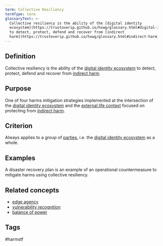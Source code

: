 ```yaml
---
term: Collective Resiliency
termType: term
glossaryText: >-
  Collective resiliency is the ability of the [digital identity
  ecosystem](https://trustoverip.github.io/hxwg/glossary.html#digital-identity-ecosystem)
  to detect, protect, defend and recover from [indirect
  harm](https://trustoverip.github.io/hxwg/glossary.html#indirect-harm).
---
```

## Definition
Collective resiliency is the ability of the [digital identity ecosystem](https://trustoverip.github.io/hxwg/glossary.html#digital-identity-ecosystem) to detect, protect, defend and recover from [indirect harm](https://trustoverip.github.io/hxwg/glossary.html#indirect-harm).
## Purpose
One of four harms mitigation strategies implemented at the intersection of the [digital identity ecosystem](https://trustoverip.github.io/hxwg/glossary.html#digital-identity-ecosystem) and the [external life context](https://trustoverip.github.io/hxwg/glossary.html#external-life-context) focused on protecting from [indirect harm](https://trustoverip.github.io/hxwg/glossary.html#indirect-harm).
## Criterion
Always applies to a group of [parties](https://essif-lab.github.io/framework/docs/essifLab-glossary#party), i.e. the [digital identity ecosystem](https://trustoverip.github.io/hxwg/glossary.html#digital-identity-ecosystem) as a whole.
## Examples
A disaster recovery plan is an example of an operational countermeasure to mitigate harms using collective resiliency.
## Related concepts
* [edge agency](https://trustoverip.github.io/hxwg/glossary.html#edge-agency)
* [vulnerability recognition](https://trustoverip.github.io/hxwg/glossary.html#vulnerability-recognition)
* [balance of power](https://trustoverip.github.io/hxwg/glossary.html#balance-of-power)
## Tags  
 #harmstf
